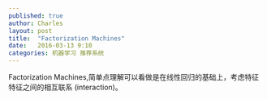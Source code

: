 ```yaml
---
published: true
author: Charles
layout: post
title:  "Factorization Machines"
date:   2016-03-13 9:10
categories: 机器学习 推荐系统
---
```


Factorization Machines,简单点理解可以看做是在线性回归的基础上，考虑特征特征之间的相互联系 (interaction)。